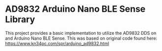 # AD9832 Arduino Nano BLE Sense Library
This project provides a basic implementation to utilize the AD9832 DDS on and Arduino Nano BLE Sense. This was based on original code found here: https://www.kn34pc.com/spr/arduino_ad9832.html
